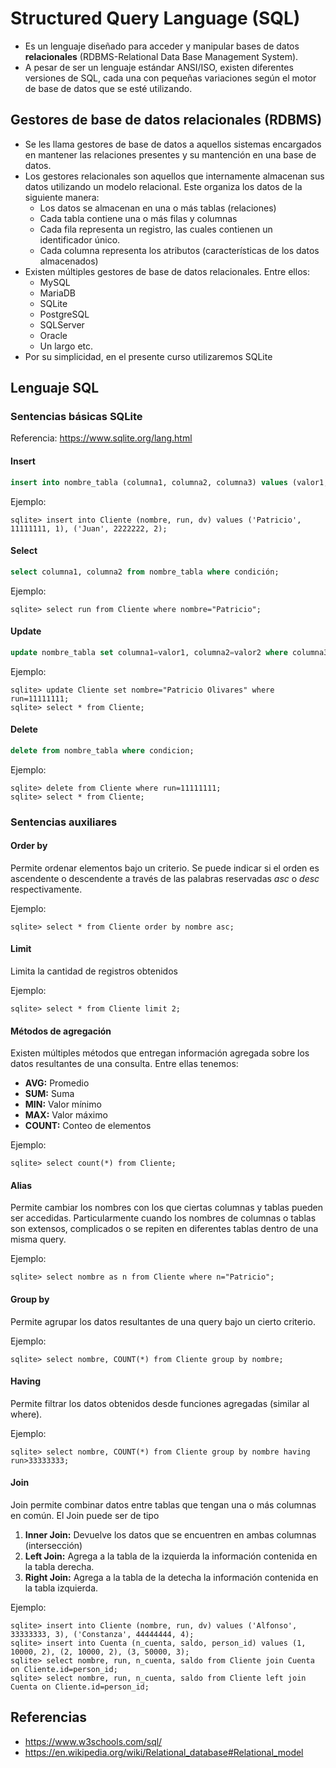 # Structured Query Language (SQL)

- Es un lenguaje diseñado para acceder y manipular bases de datos **relacionales** (RDBMS-Relational Data Base Management System).
- A pesar de ser un lenguaje estándar ANSI/ISO, existen diferentes versiones de SQL, cada una con pequeñas variaciones según el motor de base de datos que se esté utilizando.

## Gestores de base de datos relacionales (RDBMS)

- Se les llama gestores de base de datos a aquellos sistemas encargados en mantener las relaciones presentes y su mantención en una base de datos.
- Los gestores relacionales son aquellos que internamente almacenan sus datos utilizando un modelo relacional. Este organiza los datos de la siguiente manera:
    - Los datos se almacenan en una o más tablas (relaciones)
    - Cada tabla contiene una o más filas y columnas
    - Cada fila representa un registro, las cuales contienen un identificador único.
    - Cada columna representa los atributos (características de los datos almacenados)
- Existen múltiples gestores de base de datos relacionales. Entre ellos:
    - MySQL
    - MariaDB
    - SQLite
    - PostgreSQL
    - SQLServer
    - Oracle
    - Un largo etc.
- Por su simplicidad, en el presente curso utilizaremos SQLite

## Lenguaje SQL

### Sentencias básicas SQLite

Referencia: https://www.sqlite.org/lang.html

#### **Insert**

```sql
insert into nombre_tabla (columna1, columna2, columna3) values (valor1, valor2, valor3);
```

Ejemplo: 

```console
sqlite> insert into Cliente (nombre, run, dv) values ('Patricio', 11111111, 1), ('Juan', 2222222, 2);
```

#### **Select**

```sql
select columna1, columna2 from nombre_tabla where condición;
```

Ejemplo:

```console
sqlite> select run from Cliente where nombre="Patricio";
```

#### **Update**

```sql
update nombre_tabla set columna1=valor1, columna2=valor2 where columna3=valor3;

```

Ejemplo: 

```console
sqlite> update Cliente set nombre="Patricio Olivares" where run=11111111;
sqlite> select * from Cliente;
```


#### **Delete**

```sql
delete from nombre_tabla where condicion;

```

Ejemplo: 

```console
sqlite> delete from Cliente where run=11111111;
sqlite> select * from Cliente;
```

### Sentencias auxiliares

#### **Order by**
Permite ordenar elementos bajo un criterio. Se puede indicar si el orden es ascendente o descendente a través de las palabras reservadas *asc* o *desc* respectivamente.

Ejemplo:

```console
sqlite> select * from Cliente order by nombre asc;
```

#### **Limit**
Limita la cantidad de registros obtenidos

Ejemplo:

```console
sqlite> select * from Cliente limit 2;
```

#### **Métodos de agregación**
Existen múltiples métodos que entregan información agregada sobre los datos resultantes de una consulta. Entre ellas tenemos:

- **AVG:** Promedio
- **SUM:** Suma
- **MIN:** Valor mínimo
- **MAX:** Valor máximo
- **COUNT:** Conteo de elementos

Ejemplo:

```console
sqlite> select count(*) from Cliente;
```

#### **Alias**
Permite cambiar los nombres con los que ciertas columnas y tablas pueden ser accedidas. Particularmente cuando los nombres de columnas o tablas son extensos, complicados o se repiten en diferentes tablas dentro de una misma query.

Ejemplo:

```console
sqlite> select nombre as n from Cliente where n="Patricio";
```

#### **Group by**
Permite agrupar los datos resultantes de una query bajo un cierto criterio.

Ejemplo:

```console
sqlite> select nombre, COUNT(*) from Cliente group by nombre;
```

#### **Having**
Permite filtrar los datos obtenidos desde funciones agregadas (similar al where).

Ejemplo:

```console
sqlite> select nombre, COUNT(*) from Cliente group by nombre having run>33333333;
```

#### **Join**

Join permite combinar datos entre tablas que tengan una o más columnas en común. El Join puede ser de tipo

1. **Inner Join:** Devuelve los datos que se encuentren en ambas columnas (intersección)
2. **Left Join:** Agrega a la tabla de la izquierda la información contenida en la tabla derecha.
3. **Right Join:** Agrega a la tabla de la detecha la información contenida en la tabla izquierda.

Ejemplo:

```console
sqlite> insert into Cliente (nombre, run, dv) values ('Alfonso', 33333333, 3), ('Constanza', 44444444, 4);
sqlite> insert into Cuenta (n_cuenta, saldo, person_id) values (1, 10000, 2), (2, 10000, 2), (3, 50000, 3);
sqlite> select nombre, run, n_cuenta, saldo from Cliente join Cuenta on Cliente.id=person_id;
sqlite> select nombre, run, n_cuenta, saldo from Cliente left join Cuenta on Cliente.id=person_id;

```

## Referencias

- https://www.w3schools.com/sql/
- https://en.wikipedia.org/wiki/Relational_database#Relational_model